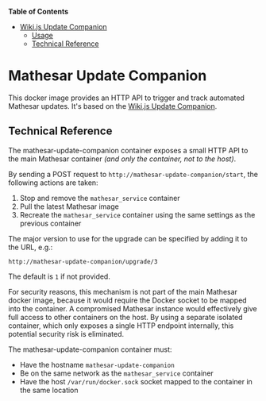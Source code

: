 <!-- START doctoc generated TOC please keep comment here to allow auto update -->
<!-- DON'T EDIT THIS SECTION, INSTEAD RE-RUN doctoc TO UPDATE -->
**Table of Contents**

- [Wiki.js Update Companion](#wikijs-update-companion)
  - [Usage](#usage)
  - [Technical Reference](#technical-reference)

<!-- END doctoc generated TOC please keep comment here to allow auto update -->

# Mathesar Update Companion

This docker image provides an HTTP API to trigger and track automated Mathesar updates. It's based on the [Wiki.js Update Companion](https://github.com/Requarks/wiki-update-companion).

## Technical Reference

The mathesar-update-companion container exposes a small HTTP API to the main Mathesar container *(and only the container, not to the host)*.

By sending a POST request to `http://mathesar-update-companion/start`, the following actions are taken:

1. Stop and remove the `mathesar_service` container
1. Pull the latest Mathesar image
1. Recreate the `mathesar_service` container using the same settings as the previous container

The major version to use for the upgrade can be specified by adding it to the URL, e.g.:
```
http://mathesar-update-companion/upgrade/3
```
The default is `1` if not provided.

For security reasons, this mechanism is not part of the main Mathesar docker image, because it would require the Docker socket to be mapped into the container. A compromised Mathesar instance would effectively give full access to other containers on the host. By using a separate isolated container, which only exposes a single HTTP endpoint internally, this potential security risk is eliminated.

The mathesar-update-companion container must:

- Have the hostname `mathesar-update-companion`
- Be on the same network as the `mathesar_service` container
- Have the host `/var/run/docker.sock` socket mapped to the container in the same location
